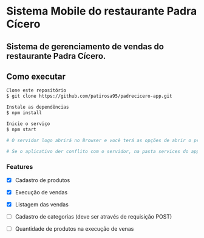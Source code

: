# Sistema Mobile do restaurante Padra Cícero

## Sistema de gerenciamento de vendas do restaurante Padra Cícero.

## Como executar
```bash
Clone este repositório
$ git clone https://github.com/patirosa95/padrecicero-app.git

Instale as dependências
$ npm install

Inicie o serviço
$ npm start

# O servidor logo abrirá no Browser e você terá as opções de abrir o projeto em um emulador ou pelo aplicativo Expo

# Se o aplicativo der conflito com o servidor, na pasta services do app troque o apiUrl pelo IP da sua LAN.

```
### Features

- [x] Cadastro de produtos
- [x] Execução de vendas
- [x] Listagem das vendas
- [ ] Cadastro de categorias (deve ser através de requisição POST)
- [ ] Quantidade de produtos na execução de venas

